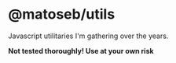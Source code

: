 # @matoseb/utils
Javascript utilitaries I'm gathering over the years.

**Not tested thoroughly! Use at your own risk**
